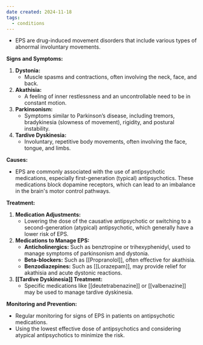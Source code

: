 ```yaml
---
date created: 2024-11-18
tags:
  - conditions
---
```

- EPS are drug-induced movement disorders that include various types of abnormal involuntary movements.

**Signs and Symptoms:**
1. **Dystonia:**
    - Muscle spasms and contractions, often involving the neck, face, and back.
2. **Akathisia:**
    - A feeling of inner restlessness and an uncontrollable need to be in constant motion.
3. **Parkinsonism:**
    - Symptoms similar to Parkinson’s disease, including tremors, bradykinesia (slowness of movement), rigidity, and postural instability.
4. **Tardive Dyskinesia:**
    - Involuntary, repetitive body movements, often involving the face, tongue, and limbs.

**Causes:**
- EPS are commonly associated with the use of antipsychotic medications, especially first-generation (typical) antipsychotics. These medications block dopamine receptors, which can lead to an imbalance in the brain's motor control pathways.

**Treatment:**
1. **Medication Adjustments:**
    - Lowering the dose of the causative antipsychotic or switching to a second-generation (atypical) antipsychotic, which generally have a lower risk of EPS.
2. **Medications to Manage EPS:**
    - **Anticholinergics:** Such as benztropine or trihexyphenidyl, used to manage symptoms of parkinsonism and dystonia.
    - **Beta-blockers:** Such as [[Propranolol]], often effective for akathisia.
    - **Benzodiazepines:** Such as [[Lorazepam]], may provide relief for akathisia and acute dystonic reactions.
3. **[[Tardive Dyskinesia]] Treatment:**
    - Specific medications like [[deutetrabenazine]] or [[valbenazine]] may be used to manage tardive dyskinesia.

**Monitoring and Prevention:**

- Regular monitoring for signs of EPS in patients on antipsychotic medications.
- Using the lowest effective dose of antipsychotics and considering atypical antipsychotics to minimize the risk.
